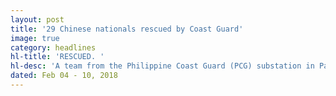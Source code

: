 ```yaml
---
layout: post
title: '29 Chinese nationals rescued by Coast Guard'
image: true
category: headlines
hl-title: 'RESCUED. '
hl-desc: 'A team from the Philippine Coast Guard (PCG) substation in Panglao town rescued 29 Chinese nationals aboard a motor banca named MBCA Josieme last Thursday afternoon sighted in the seawaters off Balicasag Island and Siquijor. The sea vessel had an engine failure which prompted the Chinese consulate to call for assistance. Among those rescued were the three crewmembers of the vessel. (Photo: PCG Panglao)'
dated: Feb 04 - 10, 2018
---
```

